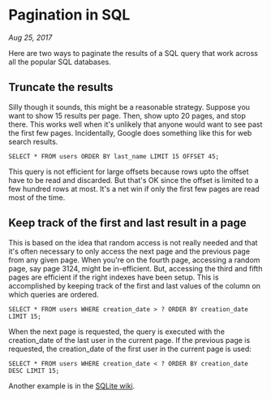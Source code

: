 # Pagination in SQL
*Aug 25, 2017*

Here are two ways to paginate the results of a SQL query that work across all
the popular SQL databases.

## Truncate the results
Silly though it sounds, this might be a reasonable strategy. Suppose you want
to show 15 results per page. Then, show upto 20 pages, and stop there. This works
well when it's unlikely that anyone would want to see past the first few pages.
Incidentally, Google does something like this for web search results.

```
SELECT * FROM users ORDER BY last_name LIMIT 15 OFFSET 45;
```

This query is not efficient for large offsets because rows upto the offset have
to be read and discarded. But that's OK since the offset is limited to a few
hundred rows at most. It's a net win if only the first few pages are read most
of the time.

## Keep track of the first and last result in a page
This is based on the idea that random access is not really needed and that it's often
necessary to only access the next page and the previous page from any given page.
When you're on the fourth page, accessing a random page, say page 3124, might
be in-efficient. But, accessing the third and fifth pages are efficient if the
right indexes have been setup. This is accomplished by keeping track of the first
and last values of the column on which queries are ordered.

```
SELECT * FROM users WHERE creation_date > ? ORDER BY creation_date LIMIT 15;
```

When the next page is requested, the query is executed with the creation_date
of the last user in the current page. If the previous page is requested, the
creation_date of the first user in the current page is used:

```
SELECT * FROM users WHERE creation_date < ? ORDER BY creation_date DESC LIMIT 15;
```

Another example is in the [SQLite wiki](http://www.sqlite.org/cvstrac/wiki?p=ScrollingCursor).
